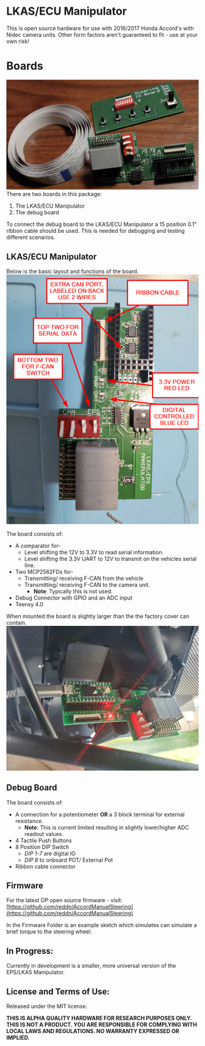 # LKAS/ECU Manipulator

This is open source hardware for use with 2016/2017 Honda Accord's with Nidec camera units. Other form factors aren't guaranteed to fit - use at your own risk!

# Boards
![](pics/kit.png)
There are two boards in this package:
1. The LKAS/ECU Manipulator
2. The debug board

To connect the debug board to the LKAS/ECU Manipulator a 15 position 0.1" ribbon cable should be used. This is needed for debugging and testing different scenarios.
## LKAS/ECU Manipulator

Below is the basic layout and functions of the board. 
![LKAS/ECU Manipulator PCB without Teensy 4.0](pics/diagram.png)

The board consists of: 
- A comparator for-
	- Level shifting the 12V to 3.3V to read serial information.
	- Level shifting the 3.3V UART to 12V to transmit on the vehicles serial line.
- Two MCP2562FDs for-
	- Transmitting/ receiving F-CAN from the vehicle
	- Transmitting/ receiving F-CAN to the camera unit.
		- **Note**: Typically this is not used.
- Debug Connector with GPIO and an ADC input
- Teensy 4.0 

When mounted the board is slightly larger than the the factory cover can contain. 
![LKAS/ECU Manipulator PCB without Teensy 4.0](pics/mount.jpg)

## Debug Board
The board consists of: 
- A connection for a potentiometer **OR** a 3 block terminal for external resistance.
	- **Note**: This is current limited resulting in slightly lower/higher ADC readout values.
- 4 Tactile Push Buttons 
- 8 Position DIP Switch
	- *DIP 1-7* are digital IO
	- *DIP 8* to onboard POT/ External Pot
- Ribbon cable connector
## Firmware
For the latest OP open source firmware - visit:
[https://github.com/reddn/AccordManualSteering](https://github.com/reddn/AccordManualSteering)

In the Firmware Folder is an example sketch which simulates can simulate a brief torque to the steering wheel.

## In Progress:
Currently in development is a smaller, more universal version of the EPS/LKAS Manipulator.

## License and Terms of Use:

Released under the MIT license.

**THIS IS ALPHA QUALITY HARDWARE FOR RESEARCH PURPOSES ONLY. THIS IS NOT A PRODUCT.
YOU ARE RESPONSIBLE FOR COMPLYING WITH LOCAL LAWS AND REGULATIONS.
NO WARRANTY EXPRESSED OR IMPLIED.**

